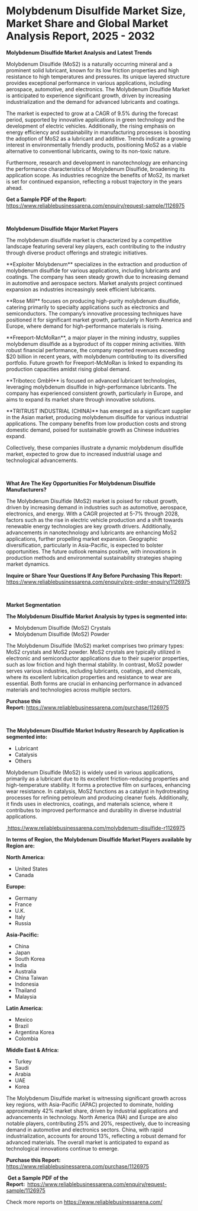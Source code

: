 <p><h1>Molybdenum Disulfide Market Size, Market Share and Global Market Analysis Report, 2025 - 2032</h1></p><p><strong>Molybdenum Disulfide Market Analysis and Latest Trends</strong></p>
<p><p>Molybdenum Disulfide (MoS2) is a naturally occurring mineral and a prominent solid lubricant, known for its low friction properties and high resistance to high temperatures and pressures. Its unique layered structure provides exceptional performance in various applications, including aerospace, automotive, and electronics. The Molybdenum Disulfide Market is anticipated to experience significant growth, driven by increasing industrialization and the demand for advanced lubricants and coatings.</p><p>The market is expected to grow at a CAGR of 9.5% during the forecast period, supported by innovative applications in green technology and the development of electric vehicles. Additionally, the rising emphasis on energy efficiency and sustainability in manufacturing processes is boosting the adoption of MoS2 as a lubricant and additive. Trends indicate a growing interest in environmentally friendly products, positioning MoS2 as a viable alternative to conventional lubricants, owing to its non-toxic nature.</p><p>Furthermore, research and development in nanotechnology are enhancing the performance characteristics of Molybdenum Disulfide, broadening its application scope. As industries recognize the benefits of MoS2, its market is set for continued expansion, reflecting a robust trajectory in the years ahead.</p></p>
<p><strong>Get a Sample PDF of the Report:&nbsp;</strong> <a href="https://www.reliablebusinessarena.com/enquiry/request-sample/1126975?utm_campaign=3211&utm_medium=2&utm_source=Github&utm_content=ia&utm_term=01042025&utm_id=molybdenum-disulfide">https://www.reliablebusinessarena.com/enquiry/request-sample/1126975</a></p>
<p>&nbsp;</p>
<p><strong>Molybdenum Disulfide Major Market Players</strong></p>
<p><p>The molybdenum disulfide market is characterized by a competitive landscape featuring several key players, each contributing to the industry through diverse product offerings and strategic initiatives.</p><p>**Exploiter Molybdenum** specializes in the extraction and production of molybdenum disulfide for various applications, including lubricants and coatings. The company has seen steady growth due to increasing demand in automotive and aerospace sectors. Market analysts project continued expansion as industries increasingly seek efficient lubricants.</p><p>**Rose Mill** focuses on producing high-purity molybdenum disulfide, catering primarily to specialty applications such as electronics and semiconductors. The company’s innovative processing techniques have positioned it for significant market growth, particularly in North America and Europe, where demand for high-performance materials is rising.</p><p>**Freeport-McMoRan**, a major player in the mining industry, supplies molybdenum disulfide as a byproduct of its copper mining activities. With robust financial performance, the company reported revenues exceeding $20 billion in recent years, with molybdenum contributing to its diversified portfolio. Future growth for Freeport-McMoRan is linked to expanding its production capacities amidst rising global demand.</p><p>**Tribotecc GmbH** is focused on advanced lubricant technologies, leveraging molybdenum disulfide in high-performance lubricants. The company has experienced consistent growth, particularly in Europe, and aims to expand its market share through innovative solutions.</p><p>**TRITRUST INDUSTRIAL (CHINA)** has emerged as a significant supplier in the Asian market, producing molybdenum disulfide for various industrial applications. The company benefits from low production costs and strong domestic demand, poised for sustainable growth as Chinese industries expand.</p><p>Collectively, these companies illustrate a dynamic molybdenum disulfide market, expected to grow due to increased industrial usage and technological advancements.</p></p>
<p>&nbsp;</p>
<p><strong>What Are The Key Opportunities For Molybdenum Disulfide Manufacturers?</strong></p>
<p><p>The Molybdenum Disulfide (MoS2) market is poised for robust growth, driven by increasing demand in industries such as automotive, aerospace, electronics, and energy. With a CAGR projected at 5-7% through 2028, factors such as the rise in electric vehicle production and a shift towards renewable energy technologies are key growth drivers. Additionally, advancements in nanotechnology and lubricants are enhancing MoS2 applications, further propelling market expansion. Geographic diversification, particularly in Asia-Pacific, is expected to bolster opportunities. The future outlook remains positive, with innovations in production methods and environmental sustainability strategies shaping market dynamics.</p></p>
<p><strong>Inquire or Share Your Questions If Any Before Purchasing This Report:</strong> <a href="https://www.reliablebusinessarena.com/enquiry/pre-order-enquiry/1126975?utm_campaign=3211&utm_medium=2&utm_source=Github&utm_content=ia&utm_term=01042025&utm_id=molybdenum-disulfide">https://www.reliablebusinessarena.com/enquiry/pre-order-enquiry/1126975</a></p>
<p>&nbsp;</p>
<p><strong>Market Segmentation</strong></p>
<p><strong>The Molybdenum Disulfide Market Analysis by types is segmented into:</strong></p>
<p><ul><li>Molybdenum Disulfide (MoS2) Crystals</li><li>Molybdenum Disulfide (MoS2) Powder</li></ul></p>
<p><p>The Molybdenum Disulfide (MoS2) market comprises two primary types: MoS2 crystals and MoS2 powder. MoS2 crystals are typically utilized in electronic and semiconductor applications due to their superior properties, such as low friction and high thermal stability. In contrast, MoS2 powder serves various industries, including lubricants, coatings, and chemicals, where its excellent lubrication properties and resistance to wear are essential. Both forms are crucial in enhancing performance in advanced materials and technologies across multiple sectors.</p></p>
<p><strong>Purchase this Report:&nbsp;</strong><a href="https://www.reliablebusinessarena.com/purchase/1126975?utm_campaign=3211&utm_medium=2&utm_source=Github&utm_content=ia&utm_term=01042025&utm_id=molybdenum-disulfide">https://www.reliablebusinessarena.com/purchase/1126975</a></p>
<p>&nbsp;</p>
<p><strong>The Molybdenum Disulfide Market Industry Research by Application is segmented into:</strong></p>
<p><ul><li>Lubricant</li><li>Catalysis</li><li>Others</li></ul></p>
<p><p>Molybdenum Disulfide (MoS2) is widely used in various applications, primarily as a lubricant due to its excellent friction-reducing properties and high-temperature stability. It forms a protective film on surfaces, enhancing wear resistance. In catalysis, MoS2 functions as a catalyst in hydrotreating processes for refining petroleum and producing cleaner fuels. Additionally, it finds uses in electronics, coatings, and materials science, where it contributes to improved performance and durability in diverse industrial applications.</p></p>
<p><a href="https://www.reliablebusinessarena.com/molybdenum-disulfide-r1126975?utm_campaign=3211&utm_medium=2&utm_source=Github&utm_content=ia&utm_term=01042025&utm_id=molybdenum-disulfide">&nbsp;https://www.reliablebusinessarena.com/molybdenum-disulfide-r1126975</a></p>
<p><strong>In terms of Region, the Molybdenum Disulfide Market Players available by Region are:</strong></p>
<p>
    <p> <strong> North America: </strong>
        <ul>
            <li>United States</li>
            <li>Canada</li>
        </ul>
        </p> 
    <p> <strong> Europe: </strong>
        <ul>
            <li>Germany</li>
            <li>France</li>
            <li>U.K.</li>
            <li>Italy</li>
            <li>Russia</li>
        </ul>
        </p> 
    <p> <strong> Asia-Pacific: </strong>
        <ul>
            <li>China</li>
            <li>Japan</li>
            <li>South Korea</li>
            <li>India</li>
            <li>Australia</li>
            <li>China Taiwan</li>
            <li>Indonesia</li>
            <li>Thailand</li>
            <li>Malaysia</li>
        </ul>
        </p> 
    <p> <strong> Latin America: </strong>
        <ul>
            <li>Mexico</li>
            <li>Brazil</li>
            <li>Argentina Korea</li>
            <li>Colombia</li>
        </ul>
        </p> 
    <p> <strong> Middle East & Africa: </strong>
        <ul>
            <li>Turkey</li>
            <li>Saudi</li>
            <li>Arabia</li>
            <li>UAE</li>
            <li>Korea</li>
        </ul>
    </p>
    </p>
<p><p>The Molybdenum Disulfide market is witnessing significant growth across key regions, with Asia-Pacific (APAC) projected to dominate, holding approximately 42% market share, driven by industrial applications and advancements in technology. North America (NA) and Europe are also notable players, contributing 25% and 20%, respectively, due to increasing demand in automotive and electronics sectors. China, with rapid industrialization, accounts for around 13%, reflecting a robust demand for advanced materials. The overall market is anticipated to expand as technological innovations continue to emerge.</p></p>
<p><strong>Purchase this Report: </strong><a href="https://www.reliablebusinessarena.com/purchase/1126975?utm_campaign=3211&utm_medium=2&utm_source=Github&utm_content=ia&utm_term=01042025&utm_id=molybdenum-disulfide">https://www.reliablebusinessarena.com/purchase/1126975</a></p>
<p>&nbsp;<strong>Get a Sample PDF of the Report:&nbsp;&nbsp;</strong><a href="https://www.reliablebusinessarena.com/enquiry/request-sample/1126975?utm_campaign=3211&utm_medium=2&utm_source=Github&utm_content=ia&utm_term=01042025&utm_id=molybdenum-disulfide">https://www.reliablebusinessarena.com/enquiry/request-sample/1126975</a></p>
<p><strong></strong></p>
<p>Check more reports on <a href="https://www.reliablebusinessarena.com/?utm_campaign=3211&utm_medium=2&utm_source=Github&utm_content=ia&utm_term=01042025&utm_id=molybdenum-disulfide">https://www.reliablebusinessarena.com/</a></p>